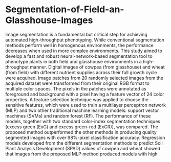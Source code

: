 # Segmentation-of-Field-an-Glasshouse-Images
Image segmentation is a fundamental but critical step for achieving automated high-throughput phenotyping. 
While conventional segmentation methods perform well in homogenous environments, the performance decreases when used in more complex environments. 
This study aimed to develop a fast and robust neural-network-based segmentation tool to phenotype plants in both field and glasshouse environments in a high-throughput manner. 
Digital images of cowpea (from glasshouse) and wheat (from field) with different nutrient supplies across their full growth cycle were acquired. Image patches from 20 randomly selected images from the acquired dataset were transformed from their original RGB format to multiple color spaces. 
The pixels in the patches were annotated as foreground and background with a pixel having a feature vector of 24 color properties. 
A feature selection technique was applied to choose the sensitive features, which were used to train a multilayer perceptron network (MLP) and two other traditional machine learning models: support vector machines (SVMs) and random forest (RF).
The performance of these models, together with two standard color-index segmentation techniques (excess green (ExG) and excess green–red (ExGR)), was compared. The proposed method outperformed the other methods in producing quality segmented images with over 98%-pixel classification accuracy. 
Regression models developed from the different segmentation methods to predict Soil Plant Analysis Development (SPAD) values of cowpea and wheat showed that images from the proposed MLP method produced models with high 
